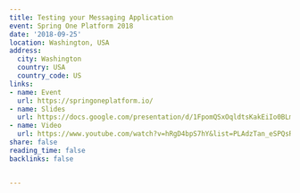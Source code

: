 ```yaml
---
title: Testing your Messaging Application
event: Spring One Platform 2018
date: '2018-09-25'
location: Washington, USA
address:
  city: Washington
  country: USA
  country_code: US
links:
- name: Event
  url: https://springoneplatform.io/
- name: Slides
  url: https://docs.google.com/presentation/d/1FpomQSxOqldtsKakEiIo0BLmfCG2YWtkERoJr2-da_k/edit?usp=sharing
- name: Video
  url: https://www.youtube.com/watch?v=hRgD4bpS7hY&list=PLAdzTan_eSPQsR_aqYBQxpYTEQZnjhTN6&t=0s&index=64
share: false
reading_time: false
backlinks: false


---
```

